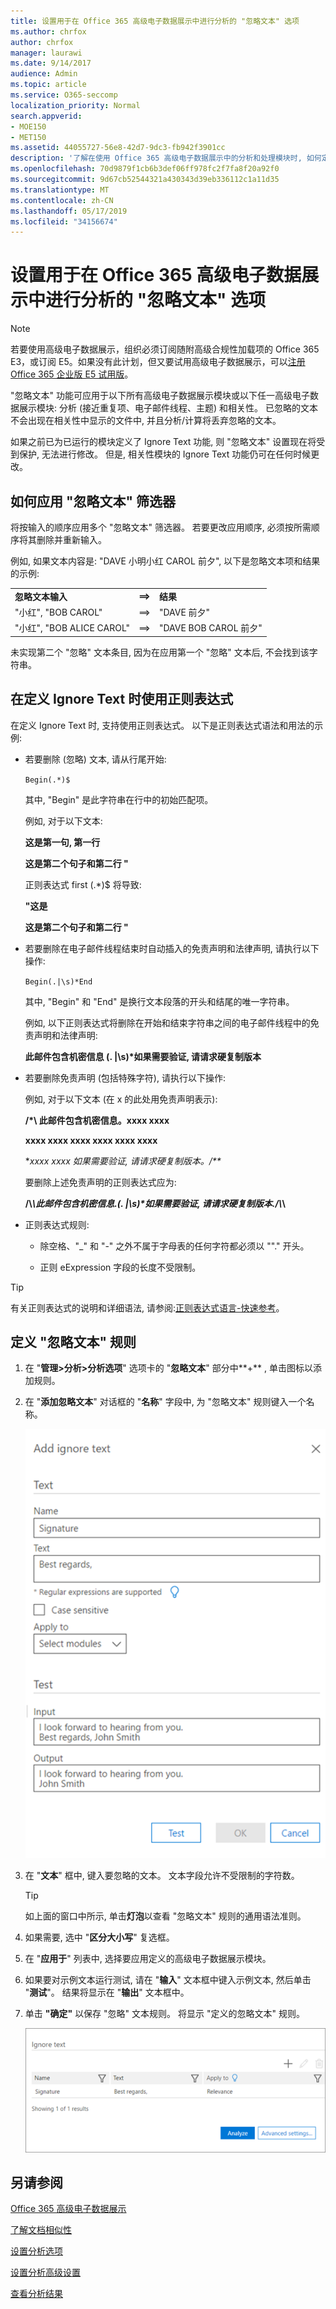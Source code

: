 ```yaml
---
title: 设置用于在 Office 365 高级电子数据展示中进行分析的 "忽略文本" 选项
ms.author: chrfox
author: chrfox
manager: laurawi
ms.date: 9/14/2017
audience: Admin
ms.topic: article
ms.service: O365-seccomp
localization_priority: Normal
search.appverid:
- MOE150
- MET150
ms.assetid: 44055727-56e8-42d7-9dc3-fb942f3901cc
description: '了解在使用 Office 365 高级电子数据展示中的分析和处理模块时, 如何定义要忽略特定文本的规则。  '
ms.openlocfilehash: 70d9879f1cb6b3def06ff978fc2f7fa8f20a92f0
ms.sourcegitcommit: 9d67cb52544321a430343d39eb336112c1a11d35
ms.translationtype: MT
ms.contentlocale: zh-CN
ms.lasthandoff: 05/17/2019
ms.locfileid: "34156674"
---
```

# <a name="set-ignore-text-option-for-analyze-in-office-365-advanced-ediscovery"></a>设置用于在 Office 365 高级电子数据展示中进行分析的 "忽略文本" 选项

> [!NOTE]
> 若要使用高级电子数据展示，组织必须订阅随附高级合规性加载项的 Office 365 E3，或订阅 E5。如果没有此计划，但又要试用高级电子数据展示，可以[注册 Office 365 企业版 E5 试用版](https://go.microsoft.com/fwlink/p/?LinkID=698279)。 
  
"忽略文本" 功能可应用于以下所有高级电子数据展示模块或以下任一高级电子数据展示模块: 分析 (接近重复项、电子邮件线程、主题) 和相关性。 已忽略的文本不会出现在相关性中显示的文件中, 并且分析/计算将丢弃忽略的文本。
  
如果之前已为已运行的模块定义了 Ignore Text 功能, 则 "忽略文本" 设置现在将受到保护, 无法进行修改。 但是, 相关性模块的 Ignore Text 功能仍可在任何时候更改。
  
## <a name="how-ignore-text-filters-are-applied"></a>如何应用 "忽略文本" 筛选器

将按输入的顺序应用多个 "忽略文本" 筛选器。 若要更改应用顺序, 必须按所需顺序将其删除并重新输入。
  
例如, 如果文本内容是: "DAVE 小明小红 CAROL 前夕", 以下是忽略文本项和结果的示例:
  
||||
|:-----|:-----|:-----|
|**忽略文本输入** <br/> |**==\>** <br/> |**结果** <br/> |
|"小红", "BOB CAROL"  <br/> |==\>  <br/> |"DAVE 前夕"  <br/> |
|"小红", "BOB ALICE CAROL"  <br/> |==\>  <br/> |"DAVE BOB CAROL 前夕"  <br/> |
   
未实现第二个 "忽略" 文本条目, 因为在应用第一个 "忽略" 文本后, 不会找到该字符串。
  
## <a name="use-regular-expressions-when-defining-ignore-text"></a>在定义 Ignore Text 时使用正则表达式

在定义 Ignore Text 时, 支持使用正则表达式。 以下是正则表达式语法和用法的示例:
  
- 若要删除 (忽略) 文本, 请从行尾开始:
    
     `Begin(.*)$`
    
    其中, "Begin" 是此字符串在行中的初始匹配项。
    
    例如, 对于以下文本:
    
    **这是第一句, 第一行**
    
    **这是第二个句子和第二行 "**
    
    正则表达式 first (.\*)$ 将导致:
    
    **"这是**
    
    **这是第二个句子和第二行 "**
    
- 若要删除在电子邮件线程结束时自动插入的免责声明和法律声明, 请执行以下操作:
    
     `Begin(.|\s)*End`
    
    其中, "Begin" 和 "End" 是换行文本段落的开头和结尾的唯一字符串。 
    
    例如, 以下正则表达式将删除在开始和结束字符串之间的电子邮件线程中的免责声明和法律声明:
    
    **此邮件包含机密信息 (. |\s)\*如果需要验证, 请请求硬复制版本**
    
- 若要删除免责声明 (包括特殊字符), 请执行以下操作: 
    
    例如, 对于以下文本 (在 x 的此处用免责声明表示): 
    
    **/\*\ 此邮件包含机密信息。xxxx xxxx**
    
    **xxxx xxxx xxxx xxxx xxxx xxxx**
    
    **xxxx xxxx 如果需要验证, 请请求硬复制版本。/\*\**
    
    要删除上述免责声明的正则表达式应为: 
    
    **\/\\*\\此邮件包含机密信息\.(. |\s)\*如果需要验证, 请请求硬复制版本\.\/\\*\\**
    
- 正则表达式规则:
    
  - 除空格、"_" 和 "-" 之外不属于字母表的任何字符都必须以 "\"." 开头。
    
  - 正则 eExpression 字段的长度不受限制。
    
> [!TIP]
> 有关正则表达式的说明和详细语法, 请参阅:[正则表达式语言-快速参考](https://msdn.microsoft.com/en-us/library/az24scfc%28v=vs.110%29.aspx)。 
  
## <a name="define-ignore-text-rule"></a>定义 "忽略文本" 规则

1. 在 "**管理\>分析\>分析选项**" 选项卡的 "**忽略文本**" 部分中**+** , 单击图标以添加规则。 
    
2. 在 "**添加忽略文本**" 对话框的 "**名称**" 字段中, 为 "忽略文本" 规则键入一个名称。 
    
    ![添加忽略的文本](media/98e5129b-2667-4692-86fa-2d0117187a7f.png)
  
3. 在 "**文本**" 框中, 键入要忽略的文本。 文本字段允许不受限制的字符数。 
    
    > [!TIP]
    > 如上面的窗口中所示, 单击**灯泡**以查看 "忽略文本" 规则的通用语法准则。 
  
4. 如果需要, 选中 "**区分大小写**" 复选框。 
    
5. 在 "**应用于**" 列表中, 选择要应用定义的高级电子数据展示模块。 
    
6. 如果要对示例文本运行测试, 请在 "**输入**" 文本框中键入示例文本, 然后单击 "**测试**"。 结果将显示在 "**输出**" 文本框中。 
    
7. 单击 **"确定"** 以保存 "忽略" 文本规则。 将显示 "定义的忽略文本" 规则。 
    
    ![设置被忽略的文本名称](media/3a788ac3-4a1c-46c9-89bd-7ff32d68ce23.png)
  
## <a name="see-also"></a>另请参阅

[Office 365 高级电子数据展示](office-365-advanced-ediscovery.md)
  
[了解文档相似性](understand-document-similarity-in-advanced-ediscovery.md)
  
[设置分析选项](set-analyze-options-in-advanced-ediscovery.md)
  
[设置分析高级设置](set-analyze-advanced-settings-in-advanced-ediscovery.md)
  
[查看分析结果](view-analyze-results-in-advanced-ediscovery.md)

